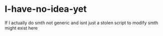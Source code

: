 # I-have-no-idea-yet
If I actually do smth not generic and isnt just a stolen script to modify smth might exist here
